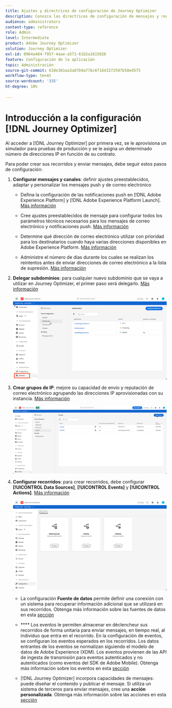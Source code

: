 ```yaml
---
title: Ajustes y directrices de configuración de Journey Optimizer
description: Conozca las directrices de configuración de mensajes y recorridos
audience: administrators
content-type: reference
role: Admin
level: Intermediate
product: Adobe Journey Optimizer
solution: Journey Optimizer
exl-id: 0964a484-f957-4aae-a571-61b2a1615026
feature: Configuración de la aplicación
topic: Administración
source-git-commit: 63de381ea3a87b9a77bc6f1643272597b50ed575
workflow-type: tm+mt
source-wordcount: '335'
ht-degree: 10%

---
```



# Introducción a la configuración [!DNL Journey Optimizer]

Al acceder a [!DNL Journey Optimizer] por primera vez, se le aprovisiona un simulador para pruebas de producción y se le asigna un determinado número de direcciones IP en función de su contrato.

Para poder crear sus recorridos y enviar mensajes, debe seguir estos pasos de configuración:

1. **Configurar mensajes y canales**: definir ajustes preestablecidos, adaptar y personalizar los mensajes push y de correo electrónico

   * Defina la configuración de las notificaciones push en [!DNL Adobe Experience Platform] y [!DNL Adobe Experience Platform Launch]. [Más información](../push-gs.md)

   * Cree ajustes preestablecidos de mensaje para configurar todos los parámetros técnicos necesarios para los mensajes de correo electrónico y notificaciones push. [Más información](message-presets.md)

   * Determine qué dirección de correo electrónico utilizar con prioridad para los destinatarios cuando haya varias direcciones disponibles en Adobe Experience Platform. [Más información](primary-email-addresses.md)

   * Administre el número de días durante los cuales se realizan los reintentos antes de enviar direcciones de correo electrónico a la lista de supresión. [Más información](manage-suppression-list.md)

   <!--
    * Understand push notification flow. [Learn more](../push-gs.md)
    -->

1. **Delegar subdominios**: para cualquier nuevo subdominio que se vaya a utilizar en Journey Optimizer, el primer paso será delegarlo. [Más información](about-subdomain-delegation.md)

   ![](../assets/subdomain.png)

1. **Crear grupos de IP**: mejore su capacidad de envío y reputación de correo electrónico agrupando las direcciones IP aprovisionadas con su instancia. [Más información](ip-pools.md)

   ![](../assets/ip-pool.png)

1. **Configurar recorridos**: para crear recorridos, debe configurar  **[!UICONTROL Data Sources]**,  **[!UICONTROL Events]** y  **[!UICONTROL Actions]**. [Más información](about-data-sources-events-actions.md)

   ![](../assets/admin-menu.png)

   * La configuración **Fuente de datos** permite definir una conexión con un sistema para recuperar información adicional que se utilizará en sus recorridos. Obtenga más información sobre las fuentes de datos en esta [sección](../datasource/about-data-sources.md)

   * **** Los eventos le permiten almacenar en déclencheur sus recorridos de forma unitaria para enviar mensajes, en tiempo real, al individuo que entra en el recorrido. En la configuración de eventos, se configuran los eventos esperados en los recorridos. Los datos entrantes de los eventos se normalizan siguiendo el modelo de datos de Adobe Experience (XDM). Los eventos provienen de las API de ingesta de transmisión para eventos autenticados y no autenticados (como eventos del SDK de Adobe Mobile). Obtenga más información sobre los eventos en esta [sección](../event/about-events.md)

   * [!DNL Journey Optimizer] incorpora capacidades de mensajes: puede diseñar el contenido y publicar el mensaje. Si utiliza un sistema de terceros para enviar mensajes, cree una **acción personalizada**. Obtenga más información sobre las acciones en esta [sección](../action/action.md)